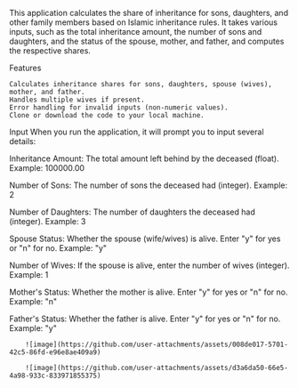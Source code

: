 This application calculates the share of inheritance for sons, daughters, and other family members based on Islamic inheritance rules. It takes various inputs, 
such as the total inheritance amount, the number of sons and daughters, and the status of the spouse, mother, and father, and computes the respective shares.

Features

    Calculates inheritance shares for sons, daughters, spouse (wives), mother, and father.
    Handles multiple wives if present.
    Error handling for invalid inputs (non-numeric values).
    Clone or download the code to your local machine.

Input
When you run the application, it will prompt you to input several details:

Inheritance Amount: The total amount left behind by the deceased (float).
    Example: 100000.00

Number of Sons: The number of sons the deceased had (integer).
    Example: 2

Number of Daughters: The number of daughters the deceased had (integer).
    Example: 3

Spouse Status: Whether the spouse (wife/wives) is alive. Enter "y" for yes or "n" for no.
    Example: "y"

Number of Wives: If the spouse is alive, enter the number of wives (integer).
    Example: 1

Mother's Status: Whether the mother is alive. Enter "y" for yes or "n" for no.
    Example: "n"

Father's Status: Whether the father is alive. Enter "y" for yes or "n" for no.
    Example: "y"

        ![image](https://github.com/user-attachments/assets/008de017-5701-42c5-86fd-e96e8ae409a9)

        ![image](https://github.com/user-attachments/assets/d3a6da50-66e5-4a98-933c-833971855375)

